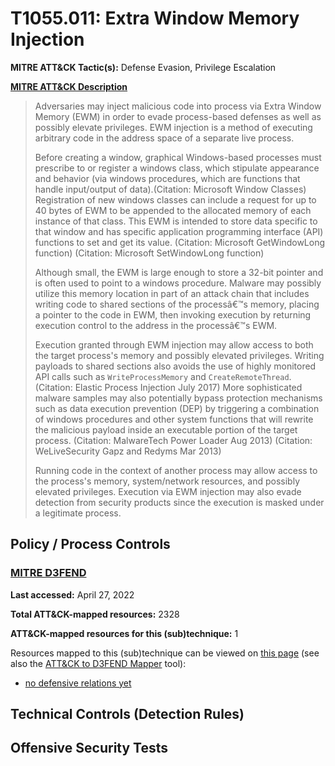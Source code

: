 # T1055.011: Extra Window Memory Injection
**MITRE ATT&CK Tactic(s):** Defense Evasion, Privilege Escalation

**[MITRE ATT&CK Description](https://attack.mitre.org/techniques/T1055/011)**
<blockquote>Adversaries may inject malicious code into process via Extra Window Memory (EWM) in order to evade process-based defenses as well as possibly elevate privileges. EWM injection is a method of executing arbitrary code in the address space of a separate live process. 

Before creating a window, graphical Windows-based processes must prescribe to or register a windows class, which stipulate appearance and behavior (via windows procedures, which are functions that handle input/output of data).(Citation: Microsoft Window Classes) Registration of new windows classes can include a request for up to 40 bytes of EWM to be appended to the allocated memory of each instance of that class. This EWM is intended to store data specific to that window and has specific application programming interface (API) functions to set and get its value. (Citation: Microsoft GetWindowLong function) (Citation: Microsoft SetWindowLong function)

Although small, the EWM is large enough to store a 32-bit pointer and is often used to point to a windows procedure. Malware may possibly utilize this memory location in part of an attack chain that includes writing code to shared sections of the processâ€™s memory, placing a pointer to the code in EWM, then invoking execution by returning execution control to the address in the processâ€™s EWM.

Execution granted through EWM injection may allow access to both the target process's memory and possibly elevated privileges. Writing payloads to shared sections also avoids the use of highly monitored API calls such as <code>WriteProcessMemory</code> and <code>CreateRemoteThread</code>.(Citation: Elastic Process Injection July 2017) More sophisticated malware samples may also potentially bypass protection mechanisms such as data execution prevention (DEP) by triggering a combination of windows procedures and other system functions that will rewrite the malicious payload inside an executable portion of the target process.  (Citation: MalwareTech Power Loader Aug 2013) (Citation: WeLiveSecurity Gapz and Redyms Mar 2013)

Running code in the context of another process may allow access to the process's memory, system/network resources, and possibly elevated privileges. Execution via EWM injection may also evade detection from security products since the execution is masked under a legitimate process. </blockquote>

## Policy / Process Controls
### [MITRE D3FEND](https://d3fend.mitre.org/)
**Last accessed:** April 27, 2022

**Total ATT&CK-mapped resources:** 2328

**ATT&CK-mapped resources for this (sub)technique:** 1

Resources mapped to this (sub)technique can be viewed on [this page](https://d3fend.mitre.org/) (see also the [ATT&CK to D3FEND Mapper](https://d3fend.mitre.org/tools/attack-mapper) tool):

* [no defensive relations yet](https://d3fend.mitre.org/techniques/d3f:nodefensiverelationsyet)

## Technical Controls (Detection Rules)

## Offensive Security Tests

